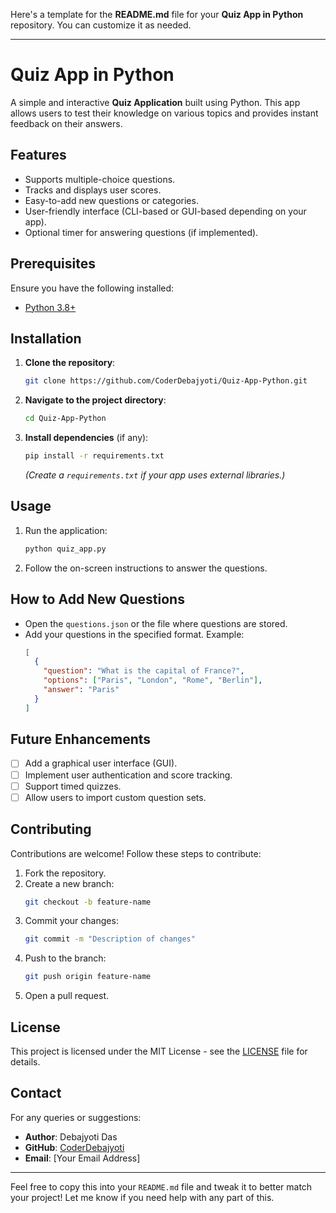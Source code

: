 Here's a template for the **README.md** file for your **Quiz App in Python** repository. You can customize it as needed. 

---

# Quiz App in Python

A simple and interactive **Quiz Application** built using Python. This app allows users to test their knowledge on various topics and provides instant feedback on their answers. 

## Features

- Supports multiple-choice questions.
- Tracks and displays user scores.
- Easy-to-add new questions or categories.
- User-friendly interface (CLI-based or GUI-based depending on your app).
- Optional timer for answering questions (if implemented).

## Prerequisites

Ensure you have the following installed:

- [Python 3.8+](https://www.python.org/downloads/)

## Installation

1. **Clone the repository**:
   ```bash
   git clone https://github.com/CoderDebajyoti/Quiz-App-Python.git
   ```
2. **Navigate to the project directory**:
   ```bash
   cd Quiz-App-Python
   ```
3. **Install dependencies** (if any):
   ```bash
   pip install -r requirements.txt
   ```
   *(Create a `requirements.txt` if your app uses external libraries.)*

## Usage

1. Run the application:
   ```bash
   python quiz_app.py
   ```
2. Follow the on-screen instructions to answer the questions.

## How to Add New Questions

- Open the `questions.json` or the file where questions are stored.
- Add your questions in the specified format. Example:
  ```json
  [
    {
      "question": "What is the capital of France?",
      "options": ["Paris", "London", "Rome", "Berlin"],
      "answer": "Paris"
    }
  ]
  ```

## Future Enhancements

- [ ] Add a graphical user interface (GUI).
- [ ] Implement user authentication and score tracking.
- [ ] Support timed quizzes.
- [ ] Allow users to import custom question sets.

## Contributing

Contributions are welcome! Follow these steps to contribute:

1. Fork the repository.
2. Create a new branch:
   ```bash
   git checkout -b feature-name
   ```
3. Commit your changes:
   ```bash
   git commit -m "Description of changes"
   ```
4. Push to the branch:
   ```bash
   git push origin feature-name
   ```
5. Open a pull request.

## License

This project is licensed under the MIT License - see the [LICENSE](LICENSE) file for details.

## Contact

For any queries or suggestions:

- **Author**: Debajyoti Das  
- **GitHub**: [CoderDebajyoti](https://github.com/CoderDebajyoti)  
- **Email**: [Your Email Address]  

---

Feel free to copy this into your `README.md` file and tweak it to better match your project! Let me know if you need help with any part of this.
